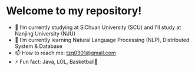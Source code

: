 # Welcome to my repository!

- 🔭 I’m currently studying at SiChuan University (SCU) and I'll study at Nanjing University (NJU)
- 🌱 I’m currently learning Natural Language Processing (NLP), Distributed System & Database
- 📫 How to reach me: tzq0301@gmail.com
- ⚡ Fun fact: Java, LOL, Basketball🏀
